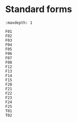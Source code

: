 # Standard forms

```{toctree}
:maxdepth: 1

F01
F02
F03
F04
F05
F06
F07
F08
F12
F13
F14
F15
F20
F21
F22
F23
F24
F25
T01
T02
```

